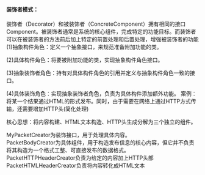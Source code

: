 #### 装饰者模式：
  装饰者（Decorator）和被装饰者（ConcreteComponent）拥有相同的接口Component。被装饰者通常是系统的核心组件，完成特定的功能目标。而装饰者可以在被装饰者的方法前后加上特定的前置处理和后置处理，增强被装饰者的功能  
  (1)抽象构件角色：定义一个抽象接口，来规范准备附加功能的类。
  
  (2)具体构件角色：将要被附加功能的类，实现抽象构件角色接口。
  
  (3)抽象装饰者角色：持有对具体构件角色的引用并定义与抽象构件角色一致的接口。
  
  (4)具体装饰角色：实现抽象装饰者角色，负责为具体构件添加额外功能。
案例：将某一个结果通过HTML的形式发布。同时，由于需要在网络上通过HTTP方式传输，还需要增加HTTP头(简化处理)

核心思想：将内容构建、HTML文本构造、HTTP头生成分解为三个独立的组件。

MyPacketCreator为装饰接口，用于处理具体内容。  
PacketBodyCreator为具体组件，用于构造发布信息的核心内容，但它并不负责将其构造为一个格式工整、可直接发布的数据格式。  
PacketHTTPHeaderCreator负责为给定的内容加上HTTP头部  
PacketHTMLHeaderCreator负责将内容转化成HTML文本
